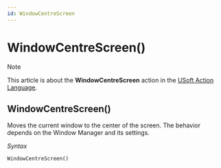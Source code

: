 ```yaml
---
id: WindowCentreScreen
---
```


# WindowCentreScreen()



> [!NOTE]
> This article is about the **WindowCentreScreen** action in the [USoft Action Language](/docs/Task_flow/Action_Language_reference/USoft_Action_Language.md).

## **WindowCentreScreen()**

Moves the current window to the center of the screen. The behavior depends on the Window Manager and its settings.

*Syntax*

```
WindowCentreScreen()
```

 